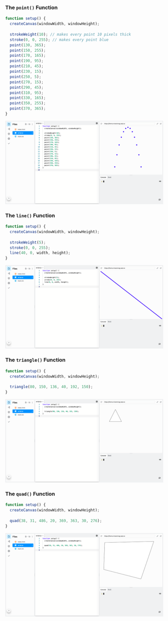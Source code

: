 ### The `point()` Function

```javascript
function setup() {
  createCanvas(windowWidth, windowHeight);

  strokeWeight(10); // makes every point 10 pixels thick
  stroke(0, 0, 255); // makes every point blue
  point(130, 365);
  point(150, 255);
  point(170, 165);
  point(190, 95);
  point(210, 45);
  point(230, 15);
  point(250, 5);
  point(270, 15);
  point(290, 45);
  point(310, 95);
  point(330, 165);
  point(350, 255);
  point(370, 365);
}
```

![](../Images/Point.png)

### The `line()` Function

```javascript
function setup() {
  createCanvas(windowWidth, windowHeight);

  strokeWeight(5);
  stroke(0, 0, 255);
  line(40, 0, width, height);
}
```

![](../Images/Line.png)

### The `triangle()` Function

```javascript
function setup() {
  createCanvas(windowWidth, windowHeight);

  triangle(80, 150, 136, 40, 192, 150);
}
```

![](../Images/Triangle.png)

### The `quad()` Function

```javascript
function setup() {
  createCanvas(windowWidth, windowHeight);

  quad(38, 31, 486, 20, 369, 363, 30, 276);
}
```

![](../Images/Quad.png)

